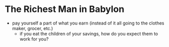 # The Richest Man in Babylon

* pay yourself a part of what you earn (instead of it all going to the clothes maker, grocer, etc.)
  * if you eat the children of your savings, how do you expect them to work for you?

